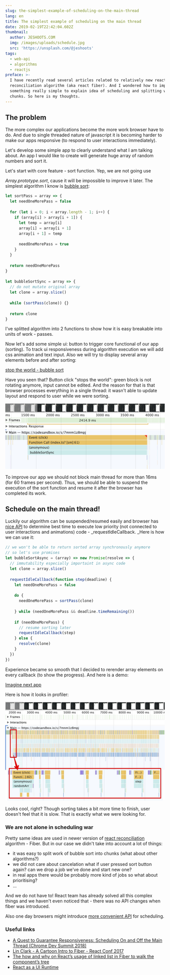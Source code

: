 ```yaml
---
slug: the-simplest-example-of-scheduling-on-the-main-thread
lang: en
title: The simplest example of scheduling on the main thread
date: 2019-02-19T22:42:04.602Z
thumbnail:
  author: JESHOOTS.COM
  img: /images/uploads/schedule.jpg
  src: 'https://unsplash.com/@jeshoots'
tags:
  - web-api
  - algorithms
  - reactjs
preface: >-
  I have recently read several articles related to relatively new react
  reconciliation algorithm (aka react fiber). And I wondered how to implement
  something really simple to explain idea of scheduling and splitting work into
  chunks. So here is my thoughts.
---
```

## The problem

The more complex our applications become the more work browser have to do. And due to single threaded nature of javascript it is becoming harder to make our apps responsive (to respond to user interactions immediately).

Let's develop some simple app to clearly understand what I am talking about. An app I would like to create will generate huge array of random numbers and sort it.

Let's start with core feature - sort function. Yep, we are not going use 

_Array.prototype.sort_, cause it will be impossible to improve it later. The simplest algorithm I know is [bubble sort](https://en.wikipedia.org/wiki/Bubble_sort):

```js
let sortPass = array => {
  let needOneMorePass = false

  for (let i = 0; i < array.length - 1; i++) {
    if (array[i] > array[i + 1]) {
      let temp = array[i]
      array[i] = array[i + 1]
      array[i + 1] = temp

      needOneMorePass = true
    }
  }

  return needOneMorePass
}

let bubbleSortSync = array => {
  // do not mutate original array
  let clone = array.slice()

  while (sortPass(clone)) {}

  return clone
}
```

I've splitted algorithm into 2 functions to show how it is easy breakable into units of work - passes.

Now let's add some simple ui: button to trigger core functional of our app (sorting). To track ui responsiveness during algorithm execution we will add css animation and text input. Also we will try to display several array elements before and after sorting:

[stop the world - bubble sort](embedded-codesandbox://the-simplest-example-of-scheduling-on-the-main-thread/stop-the-world)

Have you seen that? Button click "stops the world": green block is not rotating anymore, input cannot be edited. And the reason for that is that browser processes everything in a single thread: it wasn't able to update layout and respond to user while we were sorting.

![Stop the world](/images/uploads/stop-the-world.jpg "Stop the world")

To improve our app we should not block main thread for more than 16ms (for 60 frames per second). Thus, we should be able to suspend the execution of the sort function and resume it after the browser has completed its work.

## Schedule on the main thread!

Luckily our algorithm can be suspended/resumed easily and browser has [nice API](https://developer.mozilla.org/en-US/docs/Web/API/Window/requestIdleCallback) to determine best time to execute low priority (not connected to user interactions and animations) code - _requestIdleCallback. _Here is how we can use it:

```js
// we won't be able to return sorted array synchronously anymore
// so let's use promises
let bubbleSortAsync = (array) => new Promise(resolve => {
  // immutability espeсially importaint in async code
  let clone = array.slice()

  requestIdleCallback(function step(deadline) {
    let needOneMorePass = false

    do {
      needOneMorePass = sortPass(clone)

    } while (needOneMorePass && deadline.timeRemaining())

    if (needOneMorePass) {
      // resume sorting later
      requestIdleCallback(step)
    } else {
      resolve(clone)
    }
  })
})
```

Experience became so smooth that I decided to rerender array elements on every callback (to show the progress).
And here is a demo:

[Imagine next app](embedded-codesandbox://the-simplest-example-of-scheduling-on-the-main-thread/scheduling)

Here is how it looks in profiler:

![Smooth sort profile](/images/uploads/smooth-sort-profile.jpg "Smooth sort profile")

Looks cool, right? Though sorting takes a bit more time to finish, user doesn't feel that it is slow. That is exactly what we were looking for.

### We are not alone in scheduling war

Pretty same ideas are used in newer version of [react reconciliation](https://reactjs.org/docs/reconciliation.html) algorithm - Fiber. But in our case we didn't take into account a lot of things:

- it was easy to split work of bubble sort into chunks (what about other algorithms?) 
- we did not care about cancelation what if user pressed sort button again?
can we drop a job we've done and start new one? 
- in real apps there would be probably more kind of jobs
so what about prioritising? 
- ... 

And we do not have to! React team has already solved all this complex things and we haven't even noticed that - there was no API changes when fiber was introduced.

Also one day browsers might introduce [more convenient API](https://github.com/developit/task-worklet) for scheduling.

### Useful links

- [A Quest to Guarantee Responsiveness: Scheduling On and Off the Main Thread (Chrome Dev Summit 2018)](https://www.youtube.com/watch?v=mDdgfyRB5kg) 
- [Lin Clark - A Cartoon Intro to Fiber - React Conf 2017](https://www.youtube.com/watch?v=ZCuYPiUIONs) 
- [The how and why on React’s usage of linked list in Fiber to walk the component’s tree](https://medium.com/react-in-depth/the-how-and-why-on-reacts-usage-of-linked-list-in-fiber-67f1014d0eb7) 
- [React as a UI Runtime](https://overreacted.io/react-as-a-ui-runtime/)

